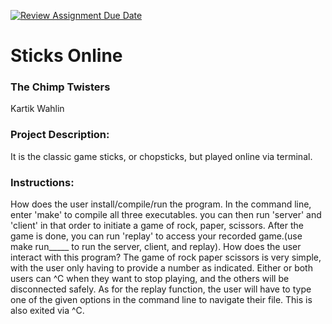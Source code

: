 [![Review Assignment Due Date](https://classroom.github.com/assets/deadline-readme-button-22041afd0340ce965d47ae6ef1cefeee28c7c493a6346c4f15d667ab976d596c.svg)](https://classroom.github.com/a/Vh67aNdh)
# Sticks Online

### The Chimp Twisters

Kartik Wahlin

### Project Description:

It is the classic game sticks, or chopsticks, but played online via terminal.

### Instructions:

How does the user install/compile/run the program.
In the command line, enter 'make' to compile all three executables. you can then run 'server' and 'client' in that order to initiate a game of rock, paper, scissors. After the game is done, you can run 'replay' to access your recorded game.(use make run_____ to run the server, client, and replay).
How does the user interact with this program?
The game of rock paper scissors is very simple, with the user only having to provide a number as indicated. Either or both users can ^C when they want to stop playing, and the others will be disconnected safely. As for the replay function, the user will have to type one of the given options in the command line to navigate their file. This is also exited via ^C.
